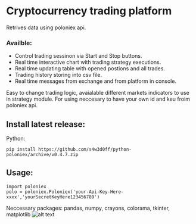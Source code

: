 # Cryptocurrency trading platform

Retrives data using poloniex api.

### Availble:
* Control trading sessinon via Start and Stop buttons.
* Real time interactive chart with trading strategy executions.
* Real time updating table with opened postions and all trades.
* Trading history storing into csv file.
* Real time messages from exchange and from platform in console.

Easy to change trading logic, avaialable different markets indicators to use in strategy module.
For using neccesary to have your own id and keu froim poloniex api.

## Install latest release:
Python:
```
pip install https://github.com/s4w3d0ff/python-poloniex/archive/v0.4.7.zip
```
## Usage:
```
import poloniex
polo = poloniex.Poloniex('your-Api-Key-Here-xxxx','yourSecretKeyHere123456789')
```
Neccessary packages: pandas, numpy, crayons, colorama, tkinter, matplotlib
![alt text](https://user-images.githubusercontent.com/10981310/35833395-b5d65d48-0ad9-11e8-821b-5416d9e04893.PNG)
